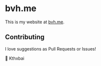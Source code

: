 # bvh.me

This is my website at [bvh.me](http://bvh.me).

## Contributing

I love suggestions as Pull Requests or Issues!

👋 Kthxbai
